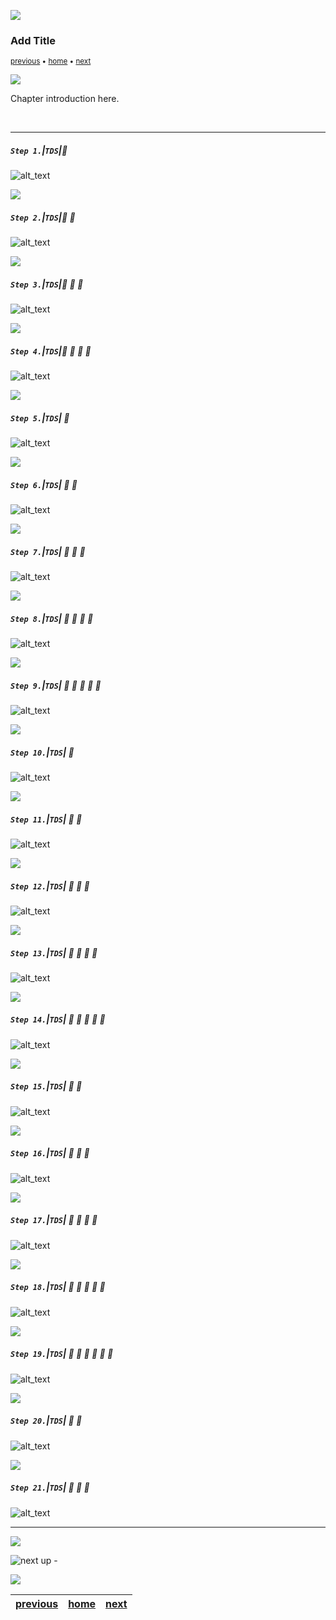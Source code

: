 ![](../images/line3.png)

### Add Title

<sub>[previous](../) • [home](../README.md#user-content-gms2-top-down-shooter) • [next](../)</sub>

![](../images/line3.png)

Chapter introduction here.

<br>

---


##### `Step 1.`\|`TDS`|:small_blue_diamond:

![alt_text](images/.png)

![](../images/line2.png)

##### `Step 2.`\|`TDS`|:small_blue_diamond: :small_blue_diamond: 

![alt_text](images/.png)

![](../images/line2.png)

##### `Step 3.`\|`TDS`|:small_blue_diamond: :small_blue_diamond: :small_blue_diamond:

![alt_text](images/.png)

![](../images/line2.png)

##### `Step 4.`\|`TDS`|:small_blue_diamond: :small_blue_diamond: :small_blue_diamond: :small_blue_diamond:

![alt_text](images/.png)

![](../images/line2.png)

##### `Step 5.`\|`TDS`| :small_orange_diamond:

![alt_text](images/.png)

![](../images/line2.png)

##### `Step 6.`\|`TDS`| :small_orange_diamond: :small_blue_diamond:

![alt_text](images/.png)

![](../images/line2.png)

##### `Step 7.`\|`TDS`| :small_orange_diamond: :small_blue_diamond: :small_blue_diamond:

![alt_text](images/.png)

![](../images/line2.png)

##### `Step 8.`\|`TDS`| :small_orange_diamond: :small_blue_diamond: :small_blue_diamond: :small_blue_diamond:

![alt_text](images/.png)

![](../images/line2.png)

##### `Step 9.`\|`TDS`| :small_orange_diamond: :small_blue_diamond: :small_blue_diamond: :small_blue_diamond: :small_blue_diamond:

![alt_text](images/.png)

![](../images/line2.png)

##### `Step 10.`\|`TDS`| :large_blue_diamond:

![alt_text](images/.png)

![](../images/line2.png)

##### `Step 11.`\|`TDS`| :large_blue_diamond: :small_blue_diamond: 

![alt_text](images/.png)

![](../images/line2.png)


##### `Step 12.`\|`TDS`| :large_blue_diamond: :small_blue_diamond: :small_blue_diamond: 

![alt_text](images/.png)

![](../images/line2.png)

##### `Step 13.`\|`TDS`| :large_blue_diamond: :small_blue_diamond: :small_blue_diamond:  :small_blue_diamond: 

![alt_text](images/.png)

![](../images/line2.png)

##### `Step 14.`\|`TDS`| :large_blue_diamond: :small_blue_diamond: :small_blue_diamond: :small_blue_diamond:  :small_blue_diamond: 

![alt_text](images/.png)

![](../images/line2.png)

##### `Step 15.`\|`TDS`| :large_blue_diamond: :small_orange_diamond: 

![alt_text](images/.png)

![](../images/line2.png)

##### `Step 16.`\|`TDS`| :large_blue_diamond: :small_orange_diamond:   :small_blue_diamond: 

![alt_text](images/.png)

![](../images/line2.png)

##### `Step 17.`\|`TDS`| :large_blue_diamond: :small_orange_diamond: :small_blue_diamond: :small_blue_diamond:

![alt_text](images/.png)

![](../images/line2.png)

##### `Step 18.`\|`TDS`| :large_blue_diamond: :small_orange_diamond: :small_blue_diamond: :small_blue_diamond: :small_blue_diamond:

![alt_text](images/.png)

![](../images/line2.png)

##### `Step 19.`\|`TDS`| :large_blue_diamond: :small_orange_diamond: :small_blue_diamond: :small_blue_diamond: :small_blue_diamond: :small_blue_diamond:

![alt_text](images/.png)

![](../images/line2.png)

##### `Step 20.`\|`TDS`| :large_blue_diamond: :large_blue_diamond:

![alt_text](images/.png)

![](../images/line2.png)

##### `Step 21.`\|`TDS`| :large_blue_diamond: :large_blue_diamond: :small_blue_diamond:

![alt_text](images/.png)

___


![](../images/line.png)

<!-- <img src="https://via.placeholder.com/1000x100/45D7CA/000000/?text=Next Up - ADD NEXT PAGE"> -->
![next up - ](images/banner.png)

![](../images/line.png)

| [previous](../)| [home](../README.md#user-content-gms2-top-down-shooter) | [next](../)|
|---|---|---|
